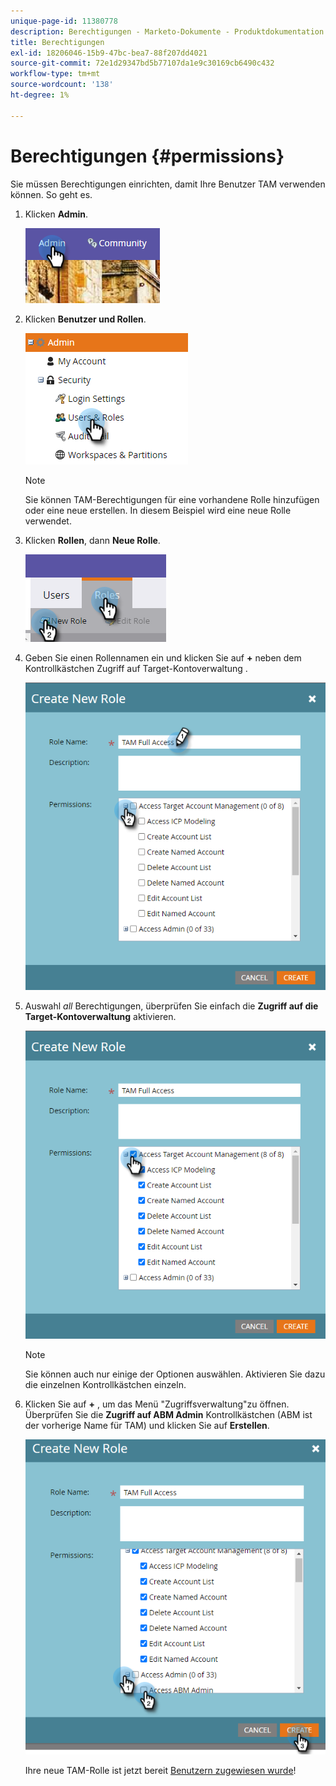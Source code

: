 ```yaml
---
unique-page-id: 11380778
description: Berechtigungen - Marketo-Dokumente - Produktdokumentation
title: Berechtigungen
exl-id: 18206046-15b9-47bc-bea7-88f207dd4021
source-git-commit: 72e1d29347bd5b77107da1e9c30169cb6490c432
workflow-type: tm+mt
source-wordcount: '138'
ht-degree: 1%

---
```


# Berechtigungen {#permissions}

Sie müssen Berechtigungen einrichten, damit Ihre Benutzer TAM verwenden können. So geht es.

1. Klicken **Admin**.

   ![](assets/one-2.png)

1. Klicken **Benutzer und Rollen**.

   ![](assets/two-2.png)

   >[!NOTE]
   >
   >Sie können TAM-Berechtigungen für eine vorhandene Rolle hinzufügen oder eine neue erstellen. In diesem Beispiel wird eine neue Rolle verwendet.

1. Klicken **Rollen**, dann **Neue Rolle**.

   ![](assets/three-2.png)

1. Geben Sie einen Rollennamen ein und klicken Sie auf **+** neben dem Kontrollkästchen Zugriff auf Target-Kontoverwaltung .

   ![](assets/permissions-4.png)

1. Auswahl _all_ Berechtigungen, überprüfen Sie einfach die **Zugriff auf die Target-Kontoverwaltung** aktivieren.

   ![](assets/permissions-5.png)

   >[!NOTE]
   >
   >Sie können auch nur einige der Optionen auswählen. Aktivieren Sie dazu die einzelnen Kontrollkästchen einzeln.

1. Klicken Sie auf **+** , um das Menü &quot;Zugriffsverwaltung&quot;zu öffnen. Überprüfen Sie die **Zugriff auf ABM Admin** Kontrollkästchen (ABM ist der vorherige Name für TAM) und klicken Sie auf **Erstellen**.

   ![](assets/permissions-6.png)

   Ihre neue TAM-Rolle ist jetzt bereit [Benutzern zugewiesen wurde](/help/marketo/product-docs/administration/users-and-roles/managing-user-roles-and-permissions.md#assign-roles-to-a-user)!
